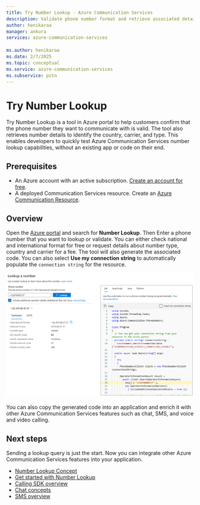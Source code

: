 ```yaml
---
title: Try Number Lookup - Azure Communication Services
description: Validate phone number format and retrieve associated details.
author: henikaraa
manager: ankura
services: azure-communication-services

ms.author: henikaraa
ms.date: 2/7/2025
ms.topic: conceptual
ms.service: azure-communication-services
ms.subservice: pstn
---
```


# Try Number Lookup

Try Number Lookup is a tool in Azure portal to help customers confirm that the phone number they want to communicate with is valid. The tool also retrieves number details to identify the country, carrier, and type. This enables developers to quickly test Azure Communication Services number lookup capabilities, without an existing app or code on their end.

## Prerequisites

- An Azure account with an active subscription. [Create an account for free](https://azure.microsoft.com/free/).
- A deployed Communication Services resource. Create an [Azure Communication Resource](../../quickstarts/create-communication-resource.md).

## Overview

Open the [Azure portal](https://portal.azure.com/#home) and search for **Number Lookup**. Then Enter a phone number that you want to lookup or validate. You can either check national and international format for free or request details about number type, country and carrier for a fee. The tool will also generate the associated code. You can also select **Use my connection string** to automatically populate the `connection string` for the resource.

![alt text](../media/try-number-lookup.png "Try Number Lookup")

You can also copy the generated code into an application and enrich it with other Azure Communication Services features such as chat, SMS, and voice and video calling.

## Next steps

Sending a lookup query is just the start. Now you can integrate other Azure Communication Services features into your application.

- [Number Lookup Concept](../numbers/number-lookup-concept.md)
- [Get started with Number Lookup](/articles/communication-services/quickstarts/telephony/number-lookup.md)
- [Calling SDK overview](../voice-video-calling/calling-sdk-features.md)
- [Chat concepts](../chat/concepts.md)
- [SMS overview](../sms/concepts.md)